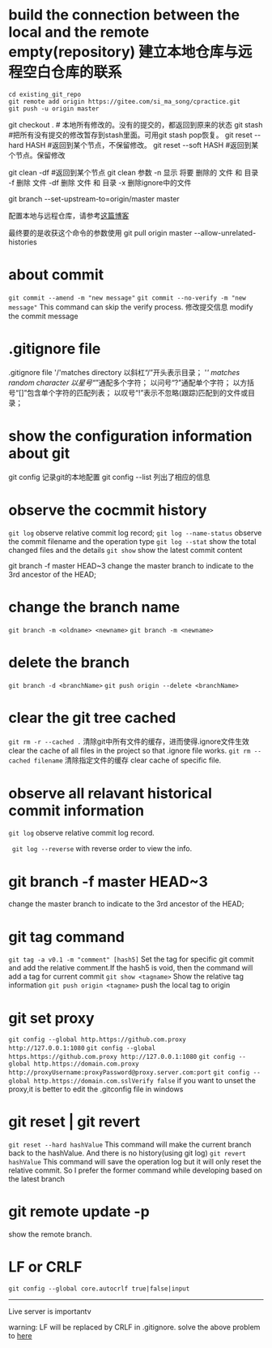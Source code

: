 # build the connection between the local and the remote empty(repository) 建立本地仓库与远程空白仓库的联系

```
cd existing_git_repo
git remote add origin https://gitee.com/si_ma_song/cpractice.git
git push -u origin master
```

git checkout . # 本地所有修改的。没有的提交的，都返回到原来的状态
git stash #把所有没有提交的修改暂存到stash里面。可用git stash pop恢复。
git reset --hard HASH #返回到某个节点，不保留修改。
git reset --soft HASH #返回到某个节点。保留修改

git clean -df #返回到某个节点
git clean 参数
    -n 显示 将要 删除的 文件 和  目录
    -f 删除 文件
    -df 删除 文件 和 目录
    -x 删除ignore中的文件

git branch --set-upstream-to=origin/master master

配置本地与远程仓库，请参考[这篇博客][blog]

最终要的是收获这个命令的参数使用
git pull origin master --allow-unrelated-histories

# about commit
``` git commit --amend -m "new message" ```
``` git commit --no-verify -m "new message" ```
This command can skip the verify process.
修改提交信息
modify the commit message

# .gitignore file
.gitignore file
'/'matches directory 以斜杠“/”开头表示目录；
'*' matches random character 以星号“*”通配多个字符；
以问号“?”通配单个字符；
以方括号“[]”包含单个字符的匹配列表；
以叹号“!”表示不忽略(跟踪)匹配到的文件或目录；

# show the configuration information about git 
git config 记录git的本地配置
git config --list 列出了相应的信息

# observe the cocmmit history
``` git log ```   observe relative commit log record;
``` git log --name-status ``` observe the commit filename and the operation type
``` git log --stat ```  show the total changed files and the details
``` git show ``` show the latest commit content

git branch -f master HEAD~3
change the master branch to indicate to the 3rd ancestor of the HEAD;

# change the branch name
```git branch -m <oldname> <newname>```
```git branch -m <newname>```

# delete the branch 
```git branch -d <branchName>```
```git push origin --delete <branchName> ```

# clear the git tree cached
``` git rm -r --cached . ```
清除git中所有文件的缓存，进而使得.ignore文件生效
clear the cache of all files in the project so that .ignore file works.
``` git rm --cached filename ```
清除指定文件的缓存
clear cache of specific file.

# observe all relavant historical commit information
```git log```
observe relative commit log record.

``` git log --reverse```
with reverse order to view the info.
# git branch -f master HEAD~3
change the master branch to indicate to the 3rd ancestor of the HEAD;

# git tag command
```git tag -a v0.1 -m "comment" [hash5]``` 
Set the tag for specific git commit and add the relative comment.If the hash5 is void, then the command will add a tag for current commit
``` git show <tagname> ``` 
Show the relative tag information
``` git push origin <tagname> ```
push the local tag to origin

# git set proxy
``` git config --global http.https://github.com.proxy http://127.0.0.1:1080 ```
``` git config --global https.https://github.com.proxy http://127.0.0.1:1080 ```
``` git config --global http.https://domain.com.proxy http://proxyUsername:proxyPassword@proxy.server.com:port ```
``` git config --global http.https://domain.com.sslVerify false ```
if you want to unset the proxy,it is better to edit the .gitconfig file in windows

# git reset | git revert
``` git reset --hard hashValue ```
This command will make the current branch back to the hashValue.
And there is no history(using git log)
``` git revert hashValue ```
This command will save the operation log but it will only reset the relative commit.
So I prefer the former command while developing based on the latest branch

# git remote update -p
show the remote branch.

# LF or CRLF
```git config --global core.autocrlf true|false|input```

---------------------
Live server is importantv


warning: LF will be replaced by CRLF in .gitignore.
solve the above problem to [here][link]

[link]: https://stackoverflow.com/questions/5834014/lf-will-be-replaced-by-crlf-in-git-what-is-that-and-is-it-important

[blog]:https://blog.csdn.net/u012145252/article/details/80628451